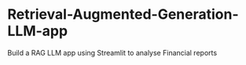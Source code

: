 # Retrieval-Augmented-Generation-LLM-app
Build a RAG LLM app using Streamlit to analyse Financial reports 
